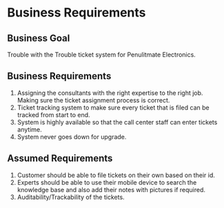 # Business Requirements #

## Business Goal ##
Trouble with the Trouble ticket system for Penulitmate Electronics.

## Business Requirements ##
1. Assigning the consultants with the right expertise to the right job. Making sure the ticket assignment process is correct.
2. Ticket tracking system to make sure every ticket that is filed can be tracked from start to end.
3. System is highly available so that the call center staff can enter tickets anytime.
4. System never goes down for upgrade.

## Assumed Requirements ##
1. Customer should be able to file tickets on their own based on their id.
2. Experts should be able to use their mobile device to search the knowledge base and also add their notes with pictures if required.
3. Auditability/Trackability of the tickets.

